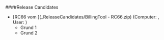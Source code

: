 ####Release Candidates
* [RC66 vom ](_ReleaseCandidates/BillingTool - RC66.zip) (Computer: , User: )
  * Grund 1
  * Grund 2
